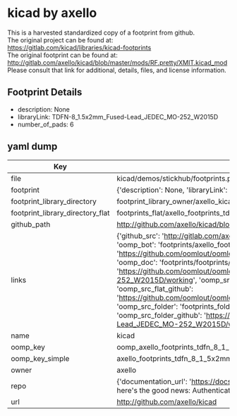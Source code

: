 # kicad by axello  
This is a harvested standardized copy of a footprint from github.  
The original project can be found at:  
https://gitlab.com/kicad/libraries/kicad-footprints  
The original footprint can be found at:
http://gitlab.com/axello/kicad/blob/master/mods/RF.pretty/XMIT.kicad_mod
Please consult that link for additional, details, files, and license information.  
## Footprint Details
* description: None  
* libraryLink: TDFN-8_1.5x2mm_Fused-Lead_JEDEC_MO-252_W2015D  
* number_of_pads: 6  
## yaml dump  
| Key | Value |  
| --- | --- |  
| file | kicad/demos/stickhub/footprints.pretty/TDFN-8_1.5x2mm_Fused-Lead_JEDEC_MO-252_W2015D.kicad_mod |  
| footprint | {'description': None, 'libraryLink': 'TDFN-8_1.5x2mm_Fused-Lead_JEDEC_MO-252_W2015D', 'number_of_pads': 6} |  
| footprint_library_directory | footprint_library_owner/axello_kicad |  
| footprint_library_directory_flat | footprints_flat/axello_footprints_tdfn_8_1_5x2mm_fused_lead_jedec_mo_252_w2015d/working |  
| github_path | http://github.com/axello/kicad/blob/master/demos/stickhub/footprints.pretty/TDFN-8_1.5x2mm_Fused-Lead_JEDEC_MO-252_W2015D.kicad_mod |  
| links | {'github_src': 'http://gitlab.com/axello/kicad/blob/master/mods/RF.pretty/XMIT.kicad_mod', 'github_src_repo': 'https://gitlab.com/kicad/libraries/kicad-footprints', 'oomp_bot': 'footprints/axello_footprints_tdfn_8_1_5x2mm_fused_lead_jedec_mo_252_w2015d/working', 'oomp_bot_github': 'https://github.com/oomlout/oomlout_oomp_footprint_bot/tree/main/footprints/axello_footprints_tdfn_8_1_5x2mm_fused_lead_jedec_mo_252_w2015d/working', 'oomp_doc': 'footprints/footprints/axello/footprints/TDFN-8_1.5x2mm_Fused-Lead_JEDEC_MO-252_W2015D/working/', 'oomp_doc_github': 'https://github.com/oomlout/oomlout_oomp_footprint_doc/tree/main/footprints/footprints/axello/footprints/TDFN-8_1.5x2mm_Fused-Lead_JEDEC_MO-252_W2015D/working', 'oomp_src_flat': 'footprints_flat/footprints_flat/axello_footprints_tdfn_8_1_5x2mm_fused_lead_jedec_mo_252_w2015d/working', 'oomp_src_flat_github': 'https://github.com/oomlout/oomlout_oomp_footprint_src/tree/main/footprints_flat/axello_footprints_tdfn_8_1_5x2mm_fused_lead_jedec_mo_252_w2015d/working', 'oomp_src_folder': 'footprints_folder/footprints_folder/axello/footprints/TDFN-8_1.5x2mm_Fused-Lead_JEDEC_MO-252_W2015D/working', 'oomp_src_folder_github': 'https://github.com/oomlout/oomlout_oomp_footprint_src/tree/main/footprints_folder/axello/footprints/TDFN-8_1.5x2mm_Fused-Lead_JEDEC_MO-252_W2015D/working'} |  
| name | kicad |  
| oomp_key | oomp_axello_footprints_tdfn_8_1_5x2mm_fused_lead_jedec_mo_252_w2015d |  
| oomp_key_simple | axello_footprints_tdfn_8_1_5x2mm_fused_lead_jedec_mo_252_w2015d |  
| owner | axello |  
| repo | {'documentation_url': 'https://docs.github.com/rest/overview/resources-in-the-rest-api#rate-limiting', 'message': "API rate limit exceeded for 84.66.173.59. (But here's the good news: Authenticated requests get a higher rate limit. Check out the documentation for more details.)"} |  
| url | http://github.com/axello/kicad |  


